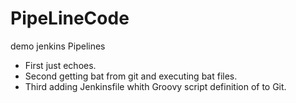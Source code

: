 # PipeLineCode
demo jenkins Pipelines 
  - First just echoes.
  - Second getting bat from git and executing bat files.
  - Third adding Jenkinsfile whith Groovy script definition of to Git.
